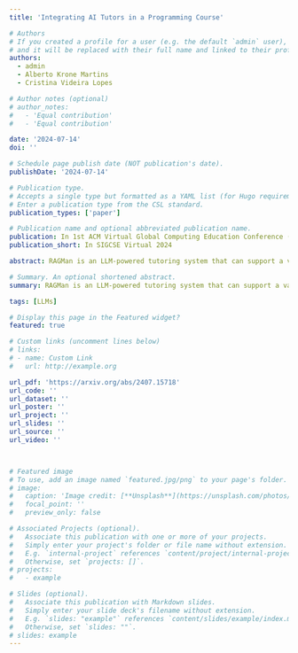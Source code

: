 ```yaml
---
title: 'Integrating AI Tutors in a Programming Course'

# Authors
# If you created a profile for a user (e.g. the default `admin` user), write the username (folder name) here
# and it will be replaced with their full name and linked to their profile.
authors:
  - admin
  - Alberto Krone Martins
  - Cristina Videira Lopes

# Author notes (optional)
# author_notes:
#   - 'Equal contribution'
#   - 'Equal contribution'

date: '2024-07-14'
doi: ''

# Schedule page publish date (NOT publication's date).
publishDate: '2024-07-14'

# Publication type.
# Accepts a single type but formatted as a YAML list (for Hugo requirements).
# Enter a publication type from the CSL standard.
publication_types: ['paper']

# Publication name and optional abbreviated publication name.
publication: In 1st ACM Virtual Global Computing Education Conference (SIGCSE Virtual 2024)
publication_short: In SIGCSE Virtual 2024

abstract: RAGMan is an LLM-powered tutoring system that can support a variety of course-specific and homework-specific AI tutors. RAGMan leverages Retrieval Augmented Generation (RAG), as well as strict instructions, to ensure the alignment of the AI tutors' responses. By using RAGMan's AI tutors, students receive assistance with their specific homework assignments without directly obtaining solutions, while also having the ability to ask general programming-related questions. <br> RAGMan was deployed as an optional resource in an introductory programming course with an enrollment of 455 students. It was configured as a set of five homework-specific AI tutors. This paper describes the interactions the students had with the AI tutors, the students' feedback, and a comparative grade analysis. Overall, about half of the students engaged with the AI tutors, and the vast majority of the interactions were legitimate homework questions. When students posed questions within the intended scope, the AI tutors delivered accurate responses 98% of the time. Within the students used AI tutors, 78% reported that the tutors helped their learning. Beyond AI tutors' ability to provide valuable suggestions, students reported appreciating them for fostering a safe learning environment free from judgment. 

# Summary. An optional shortened abstract.
summary: RAGMan is an LLM-powered tutoring system that can support a variety of course-specific and homework-specific AI tutors.

tags: [LLMs]

# Display this page in the Featured widget?
featured: true

# Custom links (uncomment lines below)
# links:
# - name: Custom Link
#   url: http://example.org

url_pdf: 'https://arxiv.org/abs/2407.15718'
url_code: ''
url_dataset: ''
url_poster: ''
url_project: ''
url_slides: ''
url_source: ''
url_video: ''



# Featured image
# To use, add an image named `featured.jpg/png` to your page's folder.
# image:
#   caption: 'Image credit: [**Unsplash**](https://unsplash.com/photos/pLCdAaMFLTE)'
#   focal_point: ''
#   preview_only: false

# Associated Projects (optional).
#   Associate this publication with one or more of your projects.
#   Simply enter your project's folder or file name without extension.
#   E.g. `internal-project` references `content/project/internal-project/index.md`.
#   Otherwise, set `projects: []`.
# projects:
#   - example

# Slides (optional).
#   Associate this publication with Markdown slides.
#   Simply enter your slide deck's filename without extension.
#   E.g. `slides: "example"` references `content/slides/example/index.md`.
#   Otherwise, set `slides: ""`.
# slides: example
---
```


<!-- {{% callout note %}}
Click the _Cite_ button above to demo the feature to enable visitors to import publication metadata into their reference management software.
{{% /callout %}}

{{% callout note %}}
Create your slides in Markdown - click the _Slides_ button to check out the example.
{{% /callout %}}

Add the publication's **full text** or **supplementary notes** here. You can use rich formatting such as including [code, math, and images](https://wowchemy.com/docs/content/writing-markdown-latex/). -->
